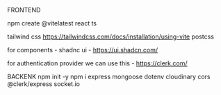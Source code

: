 
FRONTEND

npm create @vitelatest
react ts

tailwind css
https://tailwindcss.com/docs/installation/using-vite
postcss 

for components - shadnc ui - https://ui.shadcn.com/

for authentication provider we can use this - https://clerk.com/


BACKENK
    npm init -y
    npm i express mongoose dotenv cloudinary cors @clerk/express socket.io



